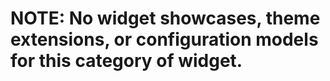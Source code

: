 # NOTE: No widget showcases, theme extensions, or configuration models for this category of widget.
